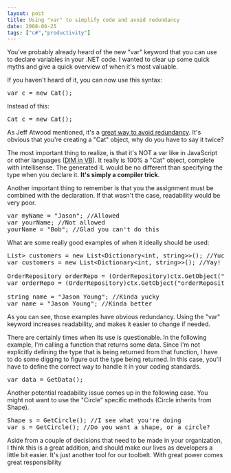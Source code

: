```yaml
---
layout: post
title: Using "var" to simplify code and avoid redundancy
date: 2008-06-25
tags: ["c#","productivity"]
---
```


You've probably already heard of the new &quot;var&quot; keyword that you can use to declare variables in your .NET code. I wanted to clear up some quick myths and give a quick overview of when it's most valuable.

If you haven't heard of it, you can now use this syntax:
  <pre class="c-sharp" name="code">var c = new Cat();</pre>

Instead of this:

<pre class="c-sharp" name="code">Cat c = new Cat();</pre>

As Jeff Atwood mentioned, it's a [great way to avoid redundancy](http://www.codinghorror.com/blog/archives/001136.html). It's obvious that you're creating a &quot;Cat&quot; object, why do you have to say it twice?

The most important thing to realize, is that it's NOT a var like in JavaScript or other languages ([DIM in VB](http://www.hanselman.com/blog/BackToBasicsVarDim.aspx)). It really is 100% a &quot;Cat&quot; object, complete with intellisense. The generated IL would be no different than specifying the type when you declare it. **It's simply a compiler trick**.

Another important thing to remember is that you the assignment must be combined with the declaration. If that wasn't the case, readability would be very poor.

<pre class="c-sharp" name="code">var myName = &quot;Jason&quot;; //Allowed
var yourName; //Not allowed
yourName = &quot;Bob&quot;; //Glad you can't do this</pre>

What are some really good examples of when it ideally should be used:

<pre class="c-sharp" name="code">List<Dictionary&lt;int, string>&gt; customers = new List&lt;Dictionary&lt;int, string&gt;&gt;(); //Yuck!
var customers = new List&lt;Dictionary&lt;int, string&gt;&gt;(); //Yay!

OrderRepository orderRepo = (OrderRepository)ctx.GetObject(&quot;orderRepository&quot;); //Yuck!
var orderRepo = (OrderRepository)ctx.GetObject(&quot;orderRepository&quot;); //Yay!

string name = &quot;Jason Young&quot;; //Kinda yucky
var name = &quot;Jason Young&quot;; //Kinda better</pre>

As you can see, those examples have obvious redundancy. Using the &quot;var&quot; keyword increases readability, and makes it easier to change if needed.

There are certainly times when its use is questionable. In the following example, I'm calling a function that returns some data. Since I'm not explicitly defining the type that is being returned from that function, I have to do some digging to figure out the type being returned. In this case, you'll have to define the correct way to handle it in your coding standards.

<pre class="c-sharp" name="code">var data = GetData();</pre>

Another potential readability issue comes up in the following case. You might not want to use the &quot;Circle&quot; specific methods (Circle inherits from Shape).

<pre class="c-sharp" name="code">Shape s = GetCircle(); //I see what you're doing
var s = GetCircle(); //Do you want a shape, or a circle?</pre>

Aside from a couple of decisions that need to be made in your organization, I think this is a great addition, and should make our lives as developers a little bit easier. It's just another tool for our toolbelt. With great power comes great responsibility